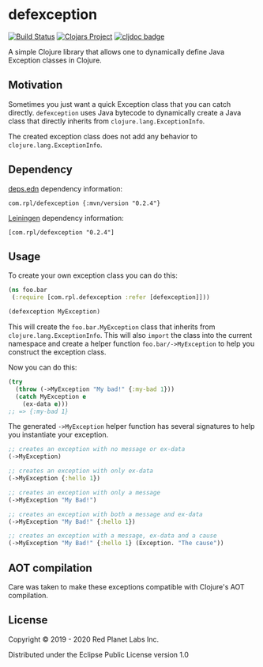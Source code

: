# defexception
[![Build Status](https://travis-ci.org/redplanetlabs/defexception.svg?branch=master)](https://travis-ci.org/redplanetlabs/defexception)
[![Clojars Project](https://img.shields.io/clojars/v/com.rpl/defexception.svg)](https://clojars.org/com.rpl/defexception)
[![cljdoc
badge](https://cljdoc.org/badge/com.rpl/defexception)](https://cljdoc.org/d/com.rpl/defexception/CURRENT)

A simple Clojure library that allows one to dynamically define Java Exception classes in Clojure.

## Motivation

Sometimes you just want a quick Exception class that you can catch
directly. `defexception` uses Java bytecode to dynamically create a
Java class that directly inherits from `clojure.lang.ExceptionInfo`.

The created exception class does not add any behavior to `clojure.lang.ExceptionInfo`.

## Dependency


[deps.edn](https://clojure.org/guides/deps_and_cli) dependency information:

```
com.rpl/defexception {:mvn/version "0.2.4"}
```

[Leiningen](https://github.com/technomancy/leiningen/) dependency information:

```
[com.rpl/defexception "0.2.4"]
```

## Usage

To create your own exception class you can do this:

```clojure
(ns foo.bar
 (:require [com.rpl.defexception :refer [defexception]]))

(defexception MyException)
```

This will create the `foo.bar.MyException` class that inherits from
`clojure.lang.ExceptionInfo`. This will also `import` the class into
the current namespace and create a helper function
`foo.bar/->MyException` to help you construct the exception class.

Now you can do this:

```clojure
(try
  (throw (->MyException "My bad!" {:my-bad 1}))
  (catch MyException e
    (ex-data e)))
;; => {:my-bad 1}
```

The generated `->MyException` helper function has several signatures
to help you instantiate your exception.

```clojure
;; creates an exception with no message or ex-data
(->MyException)

;; creates an exception with only ex-data
(->MyException {:hello 1})

;; creates an exception with only a message
(->MyException "My Bad!")

;; creates an exception with both a message and ex-data
(->MyException "My Bad!" {:hello 1})

;; creates an exception with a message, ex-data and a cause
(->MyException "My Bad!" {:hello 1} (Exception. "The cause"))
```

## AOT compilation

Care was taken to make these exceptions compatible with Clojure's AOT
compilation.

## License

Copyright © 2019 - 2020 Red Planet Labs Inc.

Distributed under the Eclipse Public License version 1.0
